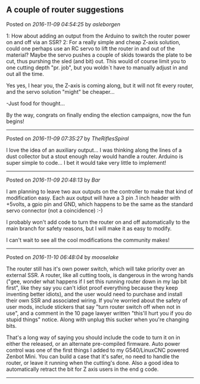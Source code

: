 ## A couple of router suggestions
Posted on *2016-11-09 04:54:25* by *asleborgen*

1: How about adding an output from the Arduino to switch the router power on and off via an SSR? 
2: For a really simple and cheap Z-axis solution, could one perhaps use an RC servo to lift the router in and out of the material? Maybe the servo pushes a couple of skids towards the plate to be cut, thus purshing the sled (and bit) out. This would of course limit you to one cutting depth "pr. job", but you woldn`t have to manually adjust in and out all the time. 

Yes yes, I hear you, the Z-axis is coming along, but it will not fit every router, and the servo solution "might" be cheaper...

-Just food for thought...

By the way, congrats on finally ending the election campaigns, now the fun begins!

---

Posted on *2016-11-09 07:35:27* by *TheRiflesSpiral*

I love the idea of an auxiliary output... I was thinking along the lines of a dust collector but a stout enough relay would handle a router. Arduino is super simple to code... I bet it would take very little to implement!

---

Posted on *2016-11-09 20:48:13* by *Bar*

I am planning to leave two aux outputs on the controller to make that kind of modification easy. Each aux output will have a 3 pin .1 inch header with +5volts, a gpio pin and GND, which happens to be the same as the standard servo connector (not a coincidence) :-)

I probably won't add code to turn the router on and off automatically to the main branch for safety reasons, but I will make it as easy to modify.

I can't wait to see all the cool modifications the community makes!

---

Posted on *2016-11-10 06:48:04* by *mooselake*

The router still has it's own power switch, which will take priority over an external SSR.  A router, like all cutting tools, is dangerous in the wrong hands ("gee, wonder what happens if I set this running router down in my lap bit first", like they say you can't idiot proof everything because they keep inventing  better idiots), and the user would need to purchase and install their own SSR and associated wiring.  If you're worried about the safety of user mods, include stickers that say "turn router switch off when not in use", and a comment in the 10 page lawyer written "this'll hurt you if you do stupid things" notice.  Along with unplug this sucker when you're changing bits.

That's a long way of saying you should include the code to turn it on in  either the released, or an alternate pre-compiled firmware.  Auto power control was one of the first things I added to my G540/LinuxCNC powered Zenbot Mini.  You can build a case that it's safer, no need to handle  the router, or leave it running when the cutting's done.  Also a good idea to automatically retract the bit for Z axis users in the end g code.

---

